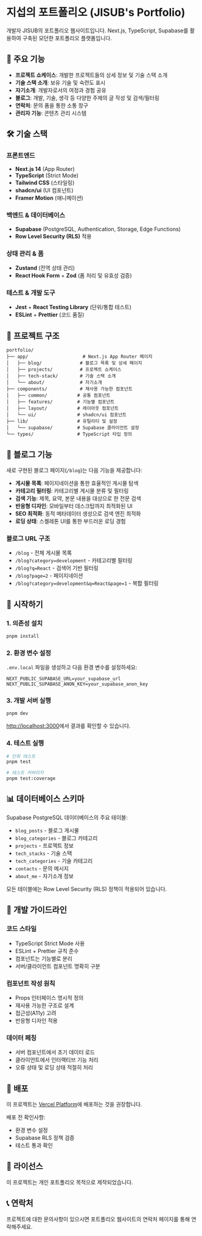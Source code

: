 # 지섭의 포트폴리오 (JISUB's Portfolio)

개발자 JISUB의 포트폴리오 웹사이트입니다. Next.js, TypeScript, Supabase를 활용하여 구축된 모던한 포트폴리오 플랫폼입니다.

## 🚀 주요 기능

- **프로젝트 쇼케이스**: 개발한 프로젝트들의 상세 정보 및 기술 스택 소개
- **기술 스택 소개**: 보유 기술 및 숙련도 표시
- **자기소개**: 개발자로서의 여정과 경험 공유
- **블로그**: 개발, 기술, 생각 등 다양한 주제의 글 작성 및 검색/필터링
- **연락처**: 문의 폼을 통한 소통 창구
- **관리자 기능**: 콘텐츠 관리 시스템

## 🛠 기술 스택

### 프론트엔드
- **Next.js 14** (App Router)
- **TypeScript** (Strict Mode)
- **Tailwind CSS** (스타일링)
- **shadcn/ui** (UI 컴포넌트)
- **Framer Motion** (애니메이션)

### 백엔드 & 데이터베이스
- **Supabase** (PostgreSQL, Authentication, Storage, Edge Functions)
- **Row Level Security (RLS)** 적용

### 상태 관리 & 폼
- **Zustand** (전역 상태 관리)
- **React Hook Form** + **Zod** (폼 처리 및 유효성 검증)

### 테스트 & 개발 도구
- **Jest** + **React Testing Library** (단위/통합 테스트)
- **ESLint** + **Prettier** (코드 품질)

## 📁 프로젝트 구조

```
portfolio/
├── app/                    # Next.js App Router 페이지
│   ├── blog/              # 블로그 목록 및 상세 페이지
│   ├── projects/          # 프로젝트 쇼케이스
│   ├── tech-stack/        # 기술 스택 소개
│   └── about/             # 자기소개
├── components/            # 재사용 가능한 컴포넌트
│   ├── common/           # 공통 컴포넌트
│   ├── features/         # 기능별 컴포넌트
│   ├── layout/           # 레이아웃 컴포넌트
│   └── ui/               # shadcn/ui 컴포넌트
├── lib/                  # 유틸리티 및 설정
│   └── supabase/         # Supabase 클라이언트 설정
└── types/                # TypeScript 타입 정의
```

## 🎯 블로그 기능

새로 구현된 블로그 페이지(`/blog`)는 다음 기능을 제공합니다:

- **게시물 목록**: 페이지네이션을 통한 효율적인 게시물 탐색
- **카테고리 필터링**: 카테고리별 게시물 분류 및 필터링
- **검색 기능**: 제목, 요약, 본문 내용을 대상으로 한 전문 검색
- **반응형 디자인**: 모바일부터 데스크탑까지 최적화된 UI
- **SEO 최적화**: 동적 메타데이터 생성으로 검색 엔진 최적화
- **로딩 상태**: 스켈레톤 UI를 통한 부드러운 로딩 경험

### 블로그 URL 구조
- `/blog` - 전체 게시물 목록
- `/blog?category=development` - 카테고리별 필터링
- `/blog?q=React` - 검색어 기반 필터링
- `/blog?page=2` - 페이지네이션
- `/blog?category=development&q=React&page=1` - 복합 필터링

## 🚀 시작하기

### 1. 의존성 설치

```bash
pnpm install
```

### 2. 환경 변수 설정

`.env.local` 파일을 생성하고 다음 환경 변수를 설정하세요:

```env
NEXT_PUBLIC_SUPABASE_URL=your_supabase_url
NEXT_PUBLIC_SUPABASE_ANON_KEY=your_supabase_anon_key
```

### 3. 개발 서버 실행

```bash
pnpm dev
```

[http://localhost:3000](http://localhost:3000)에서 결과를 확인할 수 있습니다.

### 4. 테스트 실행

```bash
# 단위 테스트
pnpm test

# 테스트 커버리지
pnpm test:coverage
```

## 📊 데이터베이스 스키마

Supabase PostgreSQL 데이터베이스의 주요 테이블:

- `blog_posts` - 블로그 게시물
- `blog_categories` - 블로그 카테고리
- `projects` - 프로젝트 정보
- `tech_stacks` - 기술 스택
- `tech_categories` - 기술 카테고리
- `contacts` - 문의 메시지
- `about_me` - 자기소개 정보

모든 테이블에는 Row Level Security (RLS) 정책이 적용되어 있습니다.

## 🔧 개발 가이드라인

### 코드 스타일
- TypeScript Strict Mode 사용
- ESLint + Prettier 규칙 준수
- 컴포넌트는 기능별로 분리
- 서버/클라이언트 컴포넌트 명확히 구분

### 컴포넌트 작성 원칙
- Props 인터페이스 명시적 정의
- 재사용 가능한 구조로 설계
- 접근성(A11y) 고려
- 반응형 디자인 적용

### 데이터 페칭
- 서버 컴포넌트에서 초기 데이터 로드
- 클라이언트에서 인터랙티브 기능 처리
- 오류 상태 및 로딩 상태 적절히 처리

## 🚀 배포

이 프로젝트는 [Vercel Platform](https://vercel.com)에 배포하는 것을 권장합니다.

배포 전 확인사항:
- 환경 변수 설정
- Supabase RLS 정책 검증
- 테스트 통과 확인

## 📝 라이선스

이 프로젝트는 개인 포트폴리오 목적으로 제작되었습니다.

## 📞 연락처

프로젝트에 대한 문의사항이 있으시면 포트폴리오 웹사이트의 연락처 페이지를 통해 연락해주세요.
